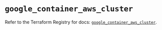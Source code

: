 # `google_container_aws_cluster`

Refer to the Terraform Registry for docs: [`google_container_aws_cluster`](https://registry.terraform.io/providers/hashicorp/google/5.43.1/docs/resources/container_aws_cluster).
